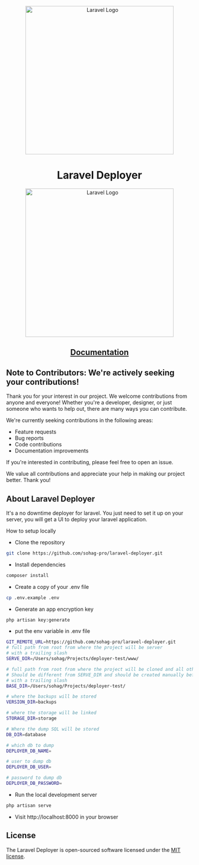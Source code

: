 <p align="center"><a href="https://laravel.com" target="_blank"><img src="https://raw.githubusercontent.com/laravel/art/master/logo-lockup/5%20SVG/2%20CMYK/1%20Full%20Color/laravel-logolockup-cmyk-red.svg" width="400" alt="Laravel Logo"></a></p>

<h1 align="center">
Laravel Deployer
</h1>

<p align="center"><a href="https://notes.sohag.pro/laravel-deployer-the-ultimate-deployment-tool-for-your-laravel-application" target="_blank"><img src="https://cdn.hashnode.com/res/hashnode/image/upload/v1683198012948/779395a1-89e6-44be-9a95-3d32322a8504.jpeg?auto=compress,format&format=webp" width="400" alt="Laravel Logo">
</a></p>
<p align="center"><a href="https://notes.sohag.pro/laravel-deployer-the-ultimate-deployment-tool-for-your-laravel-application" target="_blank">
<h2 align="center">Documentation</h2>
</a></p>


## Note to Contributors: We're actively seeking your contributions!

Thank you for your interest in our project. We welcome contributions from anyone and everyone! Whether you're a developer, designer, or just someone who wants to help out, there are many ways you can contribute.

We're currently seeking contributions in the following areas:
- Feature requests
- Bug reports
- Code contributions
- Documentation improvements

If you're interested in contributing, please feel free to open an issue.

We value all contributions and appreciate your help in making our project better. Thank you!


## About Laravel Deployer
It's a no downtime deployer for laravel. You just need to set it up on your server, you will get a UI to deploy your laravel application.



How to setup locally

-  Clone the repository
```bash
git clone https://github.com/sohag-pro/laravel-deployer.git
```

- Install dependencies
```bash
composer install
```

- Create a copy of your .env file
```bash
cp .env.example .env
```

- Generate an app encryption key
```bash
php artisan key:generate
```

- put the env variable in .env file
```bash
GIT_REMOTE_URL=https://github.com/sohag-pro/laravel-deployer.git
# full path from root from where the project will be server
# with a trailing slash
SERVE_DIR=/Users/sohag/Projects/deployer-test/www/

# full path from root from where the project will be cloned and all other operations will be done
# Should be different from SERVE_DIR and should be created manually before running the script
# with a trailing slash
BASE_DIR=/Users/sohag/Projects/deployer-test/

# where the backups will be stored
VERSION_DIR=backups

# where the storage will be linked
STORAGE_DIR=storage

# Where the dump SQL will be stored
DB_DIR=database

# which db to dump
DEPLOYER_DB_NAME=

# user to dump db
DEPLOYER_DB_USER=

# password to dump db
DEPLOYER_DB_PASSWORD=
```

- Run the local development server
```bash
php artisan serve
```

- Visit http://localhost:8000 in your browser

## License
The Laravel Deployer is open-sourced software licensed under the [MIT license](https://opensource.org/licenses/MIT).
